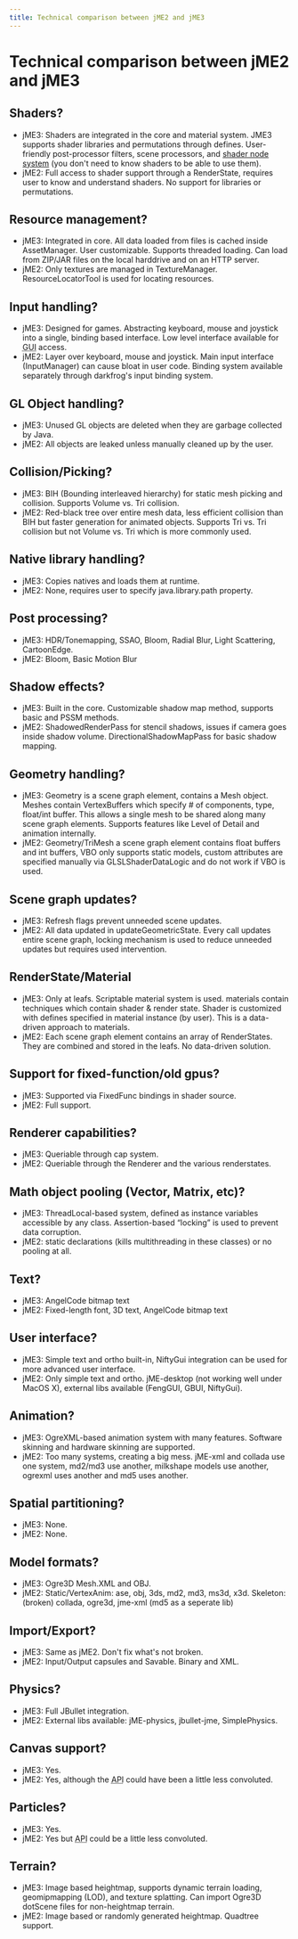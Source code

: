 ```yaml
---
title: Technical comparison between jME2 and jME3
---
```

<h1 class="sectionedit1" id="technical_comparison_between_jme2_and_jme3">Technical comparison between jME2 and jME3</h1>
<div class="level1">

</div>
<!-- EDIT1 SECTION "Technical comparison between jME2 and jME3" [1-57] -->
<h2 class="sectionedit2" id="shaders">Shaders?</h2>
<div class="level2">
<ul>
<li class="level1"><div class="li"> jME3: Shaders are integrated in the core and material system. JME3 supports shader libraries and permutations through defines. User-friendly post-processor filters, scene processors, and <a href="/jme3/advanced/jme3_shadernodes.html" class="wikilink1" title="jme3:advanced:jme3_shadernodes">shader node system</a> (you don't need to know shaders to be able to use them).</div>
</li>
<li class="level2"><div class="li"> jME2: Full access to shader support through a RenderState, requires user to know and understand shaders. No support for libraries or permutations.</div>
</li>
</ul>

</div>
<!-- EDIT2 SECTION "Shaders?" [58-536] -->
<h2 class="sectionedit3" id="resource_management">Resource management?</h2>
<div class="level2">
<ul>
<li class="level1"><div class="li"> jME3: Integrated in core. All data loaded from files is cached inside AssetManager. User customizable. Supports threaded loading. Can load from ZIP/JAR files on the local harddrive and on an HTTP server.</div>
</li>
<li class="level1"><div class="li"> jME2: Only textures are managed in TextureManager. ResourceLocatorTool is used for locating resources.</div>
</li>
</ul>

</div>
<!-- EDIT3 SECTION "Resource management?" [537-884] -->
<h2 class="sectionedit4" id="input_handling">Input handling?</h2>
<div class="level2">
<ul>
<li class="level1"><div class="li"> jME3: Designed for games. Abstracting keyboard, mouse and joystick into a single, binding based interface. Low level interface available for <abbr title="Graphical User Interface">GUI</abbr> access.</div>
</li>
<li class="level1"><div class="li"> jME2: Layer over keyboard, mouse and joystick. Main input interface (InputManager) can cause bloat in user code. Binding system available separately through darkfrog's input binding system.</div>
</li>
</ul>

</div>
<!-- EDIT4 SECTION "Input handling?" [885-1263] -->
<h2 class="sectionedit5" id="gl_object_handling">GL Object handling?</h2>
<div class="level2">
<ul>
<li class="level1"><div class="li"> jME3:  Unused GL objects are deleted when they are garbage collected by Java.</div>
</li>
<li class="level1"><div class="li"> jME2:  All objects are leaked unless manually cleaned up by the user.</div>
</li>
</ul>

</div>
<!-- EDIT5 SECTION "GL Object handling?" [1264-1451] -->
<h2 class="sectionedit6" id="collision_picking">Collision/Picking?</h2>
<div class="level2">
<ul>
<li class="level1"><div class="li"> jME3:  BIH (Bounding interleaved hierarchy) for static mesh picking and collision. Supports Volume vs. Tri collision.</div>
</li>
<li class="level1"><div class="li"> jME2:  Red-black tree over entire mesh data, less efficient collision than BIH but faster generation for animated objects. Supports Tri vs. Tri collision but not Volume vs. Tri which is more commonly used.</div>
</li>
</ul>

</div>
<!-- EDIT6 SECTION "Collision/Picking?" [1452-1814] -->
<h2 class="sectionedit7" id="native_library_handling">Native library handling?</h2>
<div class="level2">
<ul>
<li class="level1"><div class="li"> jME3:  Copies natives and loads them at runtime.</div>
</li>
<li class="level1"><div class="li"> jME2:  None, requires user to specify java.library.path property.</div>
</li>
</ul>

</div>
<!-- EDIT7 SECTION "Native library handling?" [1815-1974] -->
<h2 class="sectionedit8" id="post_processing">Post processing?</h2>
<div class="level2">
<ul>
<li class="level1"><div class="li"> jME3:  HDR/Tonemapping, SSAO, Bloom, Radial Blur, Light Scattering, CartoonEdge.</div>
</li>
<li class="level1"><div class="li"> jME2:  Bloom, Basic Motion Blur</div>
</li>
</ul>

</div>
<!-- EDIT8 SECTION "Post processing?" [1975-2124] -->
<h2 class="sectionedit9" id="shadow_effects">Shadow effects?</h2>
<div class="level2">
<ul>
<li class="level1"><div class="li"> jME3:  Built in the core. Customizable shadow map method, supports basic and PSSM methods.</div>
</li>
<li class="level1"><div class="li"> jME2:  ShadowedRenderPass for stencil shadows, issues if camera goes inside shadow volume. DirectionalShadowMapPass for basic shadow mapping.</div>
</li>
</ul>

</div>
<!-- EDIT9 SECTION "Shadow effects?" [2125-2393] -->
<h2 class="sectionedit10" id="geometry_handling">Geometry handling?</h2>
<div class="level2">
<ul>
<li class="level1"><div class="li"> jME3:  Geometry is a scene graph element, contains a Mesh object. Meshes contain VertexBuffers which specify # of components, type, float/int buffer. This allows a single mesh to be shared along many scene graph elements. Supports features like Level of Detail and animation internally.</div>
</li>
<li class="level1"><div class="li"> jME2:  Geometry/TriMesh a scene graph element contains float buffers and int buffers, VBO only supports static models, custom attributes are specified manually via GLSLShaderDataLogic and do not work if VBO is used.</div>
</li>
</ul>

</div>
<!-- EDIT10 SECTION "Geometry handling?" [2394-2935] -->
<h2 class="sectionedit11" id="scene_graph_updates">Scene graph updates?</h2>
<div class="level2">
<ul>
<li class="level1"><div class="li"> jME3:  Refresh flags prevent unneeded scene updates.</div>
</li>
<li class="level1"><div class="li"> jME2:  All data updated in updateGeometricState. Every call updates entire scene graph, locking mechanism is used to reduce unneeded updates but requires used intervention.</div>
</li>
</ul>

</div>
<!-- EDIT11 SECTION "Scene graph updates?" [2936-3202] -->
<h2 class="sectionedit12" id="renderstate_material">RenderState/Material</h2>
<div class="level2">
<ul>
<li class="level1"><div class="li"> jME3:  Only at leafs. Scriptable material system is used. materials contain techniques which contain shader &amp; render state. Shader is customized with defines specified in material instance (by user). This is a data-driven approach to materials.</div>
</li>
<li class="level1"><div class="li"> jME2:  Each scene graph element contains an array of RenderStates. They are combined and stored in the leafs. No data-driven solution.</div>
</li>
</ul>

</div>
<!-- EDIT12 SECTION "RenderState/Material" [3203-3623] -->
<h2 class="sectionedit13" id="support_for_fixed-function_old_gpus">Support for fixed-function/old gpus?</h2>
<div class="level2">
<ul>
<li class="level1"><div class="li"> jME3:  Supported via FixedFunc bindings in shader source.</div>
</li>
<li class="level1"><div class="li"> jME2:  Full support.</div>
</li>
</ul>

</div>
<!-- EDIT13 SECTION "Support for fixed-function/old gpus?" [3624-3759] -->
<h2 class="sectionedit14" id="renderer_capabilities">Renderer capabilities?</h2>
<div class="level2">
<ul>
<li class="level1"><div class="li"> jME3:  Queriable through cap system.</div>
</li>
<li class="level1"><div class="li"> jME2:  Queriable through the Renderer and the various renderstates.</div>
</li>
</ul>

</div>
<!-- EDIT14 SECTION "Renderer capabilities?" [3760-3907] -->
<h2 class="sectionedit15" id="math_object_pooling_vector_matrix_etc">Math object pooling (Vector, Matrix, etc)?</h2>
<div class="level2">
<ul>
<li class="level1"><div class="li"> jME3:  ThreadLocal-based system, defined as instance variables accessible by any class. Assertion-based “locking” is used to prevent data corruption.</div>
</li>
<li class="level1"><div class="li"> jME2:  static declarations (kills multithreading in these classes) or no pooling at all.</div>
</li>
</ul>

</div>
<!-- EDIT15 SECTION "Math object pooling (Vector, Matrix, etc)?" [3908-4209] -->
<h2 class="sectionedit16" id="text">Text?</h2>
<div class="level2">
<ul>
<li class="level1"><div class="li"> jME3:  AngelCode bitmap text</div>
</li>
<li class="level1"><div class="li"> jME2:  Fixed-length font, 3D text, AngelCode bitmap text</div>
</li>
</ul>

</div>
<!-- EDIT16 SECTION "Text?" [4210-4321] -->
<h2 class="sectionedit17" id="user_interface">User interface?</h2>
<div class="level2">
<ul>
<li class="level1"><div class="li"> jME3:  Simple text and ortho built-in, NiftyGui integration can be used for more advanced user interface.</div>
</li>
<li class="level1"><div class="li"> jME2:  Only simple text and ortho. jME-desktop (not working well under MacOS X), external libs available (FengGUI, GBUI, NiftyGui).</div>
</li>
</ul>

</div>
<!-- EDIT17 SECTION "User interface?" [4322-4595] -->
<h2 class="sectionedit18" id="animation">Animation?</h2>
<div class="level2">
<ul>
<li class="level1"><div class="li"> jME3:  OgreXML-based animation system with many features. Software skinning and hardware skinning are supported.</div>
</li>
<li class="level1"><div class="li"> jME2:  Too many systems, creating a big mess. jME-xml and collada use one system, md2/md3 use another, milkshape models use another, ogrexml uses another and md5 uses another.</div>
</li>
</ul>

</div>
<!-- EDIT18 SECTION "Animation?" [4596-4915] -->
<h2 class="sectionedit19" id="spatial_partitioning">Spatial partitioning?</h2>
<div class="level2">
<ul>
<li class="level1"><div class="li"> jME3:  None.</div>
</li>
<li class="level1"><div class="li"> jME2:  None.</div>
</li>
</ul>

</div>
<!-- EDIT19 SECTION "Spatial partitioning?" [4916-4983] -->
<h2 class="sectionedit20" id="model_formats">Model formats?</h2>
<div class="level2">
<ul>
<li class="level1"><div class="li"> jME3:  Ogre3D Mesh.XML and OBJ.</div>
</li>
<li class="level1"><div class="li"> jME2:  Static/VertexAnim: ase, obj, 3ds, md2, md3, ms3d, x3d. Skeleton: (broken) collada, ogre3d, jme-xml (md5 as a seperate lib)</div>
</li>
</ul>

</div>
<!-- EDIT20 SECTION "Model formats?" [4984-5180] -->
<h2 class="sectionedit21" id="import_export">Import/Export?</h2>
<div class="level2">
<ul>
<li class="level1"><div class="li"> jME3:  Same as jME2. Don't fix what's not broken.</div>
</li>
<li class="level1"><div class="li"> jME2:  Input/Output capsules and Savable. Binary and XML.</div>
</li>
</ul>

</div>
<!-- EDIT21 SECTION "Import/Export?" [5181-5323] -->
<h2 class="sectionedit22" id="physics">Physics?</h2>
<div class="level2">
<ul>
<li class="level1"><div class="li"> jME3:  Full JBullet integration.</div>
</li>
<li class="level1"><div class="li"> jME2:  External libs available: jME-physics, jbullet-jme, SimplePhysics.</div>
</li>
</ul>

</div>
<!-- EDIT22 SECTION "Physics?" [5324-5458] -->
<h2 class="sectionedit23" id="canvas_support">Canvas support?</h2>
<div class="level2">
<ul>
<li class="level1"><div class="li"> jME3:  Yes.</div>
</li>
<li class="level1"><div class="li"> jME2:  Yes, although the <abbr title="Application Programming Interface">API</abbr> could have been a little less convoluted.</div>
</li>
</ul>

</div>
<!-- EDIT23 SECTION "Canvas support?" [5459-5577] -->
<h2 class="sectionedit24" id="particles">Particles?</h2>
<div class="level2">
<ul>
<li class="level1"><div class="li"> jME3:  Yes.</div>
</li>
<li class="level1"><div class="li"> jME2:  Yes but <abbr title="Application Programming Interface">API</abbr> could be a little less convoluted.</div>
</li>
</ul>

</div>
<!-- EDIT24 SECTION "Particles?" [5578-5674] -->
<h2 class="sectionedit25" id="terrain">Terrain?</h2>
<div class="level2">
<ul>
<li class="level1"><div class="li"> jME3:  Image based heightmap, supports dynamic terrain loading, geomipmapping (LOD), and texture splatting. Can import Ogre3D dotScene files for non-heightmap terrain.</div>
</li>
<li class="level1"><div class="li"> jME2:  Image based or randomly generated heightmap. Quadtree support.</div>
</li>
</ul>

</div>
<!-- EDIT25 SECTION "Terrain?" [5675-] -->
